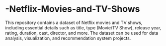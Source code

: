 # -Netflix-Movies-and-TV-Shows
This repository contains a dataset of Netflix movies and TV shows, including essential details such as title, type (Movie/TV Show), release year, rating, duration, cast, director, and more. The dataset can be used for data analysis, visualization, and recommendation system projects.
